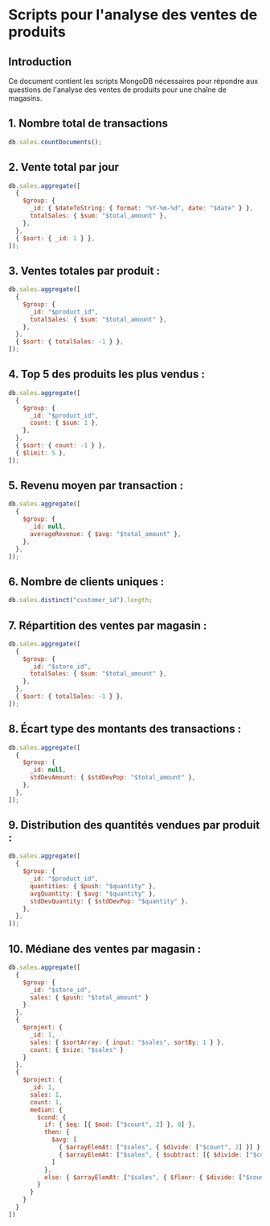 # Scripts pour l'analyse des ventes de produits

## Introduction

Ce document contient les scripts MongoDB nécessaires pour répondre aux questions de l'analyse des ventes de produits pour une chaîne de magasins.

## 1. Nombre total de transactions

```js
db.sales.countDocuments();
```

## 2. Vente total par jour

```js
db.sales.aggregate([
  {
    $group: {
      _id: { $dateToString: { format: "%Y-%m-%d", date: "$date" } },
      totalSales: { $sum: "$total_amount" },
    },
  },
  { $sort: { _id: 1 } },
]);
```

## 3. Ventes totales par produit :

```js
db.sales.aggregate([
  {
    $group: {
      _id: "$product_id",
      totalSales: { $sum: "$total_amount" },
    },
  },
  { $sort: { totalSales: -1 } },
]);
```

## 4. Top 5 des produits les plus vendus :

```js
db.sales.aggregate([
  {
    $group: {
      _id: "$product_id",
      count: { $sum: 1 },
    },
  },
  { $sort: { count: -1 } },
  { $limit: 5 },
]);
```

## 5. Revenu moyen par transaction :

```js
db.sales.aggregate([
  {
    $group: {
      _id: null,
      averageRevenue: { $avg: "$total_amount" },
    },
  },
]);
```

## 6. Nombre de clients uniques :

```js
db.sales.distinct("customer_id").length;
```

## 7. Répartition des ventes par magasin :

```js
db.sales.aggregate([
  {
    $group: {
      _id: "$store_id",
      totalSales: { $sum: "$total_amount" },
    },
  },
  { $sort: { totalSales: -1 } },
]);
```

## 8. Écart type des montants des transactions :

```js
db.sales.aggregate([
  {
    $group: {
      _id: null,
      stdDevAmount: { $stdDevPop: "$total_amount" },
    },
  },
]);
```

## 9. Distribution des quantités vendues par produit :

```js
db.sales.aggregate([
  {
    $group: {
      _id: "$product_id",
      quantities: { $push: "$quantity" },
      avgQuantity: { $avg: "$quantity" },
      stdDevQuantity: { $stdDevPop: "$quantity" },
    },
  },
]);
```

## 10. Médiane des ventes par magasin :

```js
db.sales.aggregate([
  {
    $group: {
      _id: "$store_id",
      sales: { $push: "$total_amount" }
    }
  },
  {
    $project: {
      _id: 1,
      sales: { $sortArray: { input: "$sales", sortBy: 1 } }, 
      count: { $size: "$sales" }
    }
  },
  {
    $project: {
      _id: 1,
      sales: 1,
      count: 1,
      median: {
        $cond: {
          if: { $eq: [{ $mod: ["$count", 2] }, 0] },
          then: {
            $avg: [
              { $arrayElemAt: ["$sales", { $divide: ["$count", 2] }] },
              { $arrayElemAt: ["$sales", { $subtract: [{ $divide: ["$count", 2] }, 1] }] }
            ]
          },
          else: { $arrayElemAt: ["$sales", { $floor: { $divide: ["$count", 2] } }] }
        }
      }
    }
  }
])

```
